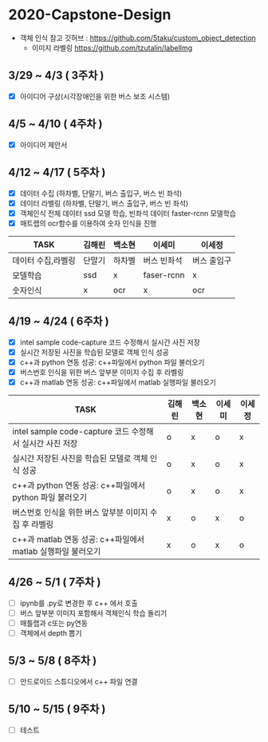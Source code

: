 # 2020-Capstone-Design 

+ 객체 인식 참고 깃허브 : https://github.com/5taku/custom_object_detection
  + 이미지 라벨링 https://github.com/tzutalin/labelImg


## 3/29 ~ 4/3 ( 3주차 )
- [x] 아이디어 구상(시각장애인을 위한 버스 보조 시스템)

## 4/5 ~ 4/10 ( 4주차 )
- [x] 아이디어 제안서

## 4/12 ~ 4/17 ( 5주차 )
- [x] 데이터 수집 (하차벨, 단말기, 버스 출입구, 버스 빈 좌석)
- [x] 데이터 라벨링 (하차벨, 단말기, 버스 출입구, 버스 빈 좌석)
- [x] 객체인식 전체 데이터 ssd 모델 학습, 빈좌석 데이터 faster-rcnn 모델학습
- [x] 매트랩의 ocr함수를 이용하여 숫자 인식을 진행

|TASK|김해린|백소현|이세미|이세정|
|------|------|-----|------|------|
|데이터 수집,라벨링|단말기|하차벨|버스 빈좌석|버스 출입구|
|모델학습|ssd|x|faser-rcnn|x|
|숫자인식|x|ocr|x|ocr|

## 4/19 ~ 4/24 ( 6주차 )
- [x] intel sample code-capture 코드 수정해서 실시간 사진 저장
- [x] 실시간 저장된 사진을 학습된 모델로 객체 인식 성공 
- [x] c++과 python 연동 성공: c++파일에서 python 파일 불러오기
- [x] 버스번호 인식을 위한 버스 앞부분 이미지 수집 후 라벨링
- [x] c++과 matlab 연동 성공: c++파일에서 matlab 실행파일 불러오기 

|TASK|김해린|백소현|이세미|이세정|
|------|------|-----|------|------|
|intel sample code-capture 코드 수정해서 실시간 사진 저장|o|x|o|x|
|실시간 저장된 사진을 학습된 모델로 객체 인식 성공 |o|x|o|x|
|c++과 python 연동 성공: c++파일에서 python 파일 불러오기|o|x|o|x|
|버스번호 인식을 위한 버스 앞부분 이미지 수집 후 라벨링|x|o|x|o|
|c++과 matlab 연동 성공: c++파일에서 matlab 실행파일 불러오기|x|o|x|o|


## 4/26 ~ 5/1 ( 7주차 )
- [ ] ipynb를 .py로 변경한 후 c++ 에서 호출
- [ ] 버스 앞부분 이미지 포함해서 객체인식 학습 돌리기
- [ ] 매틀랩과 c또는 py연동
- [ ] 객체에서 depth 뽑기

## 5/3 ~ 5/8 ( 8주차 )
- [ ] 안드로이드 스튜디오에서 c++ 파일 연결

## 5/10 ~ 5/15 ( 9주차 )
- [ ] 테스트

